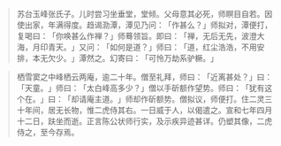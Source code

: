 
> 苏台玉峰张氏子。儿时尝习坐垂堂，堂倾。父母意其必死，师瞑目自若。因使出家，年满得度。趋谒泐潭，潭见乃问：​「作甚么？​」师拟对，潭便打，复喝曰：​「你唤甚么作禅？​」师蓦领旨。即曰：​「禅，无后无先，波澄大海，月印青天。​」又问：​「如何是道？​」师曰：​「道，红尘浩浩，不用安排，本无欠少。​」潭然之。幻寄曰：​「可怜万劫系驴橛。​」

> 栖雪窦之中峰栖云两庵，逾二十年。僧至礼拜，师曰：​「近离甚处？​」曰：​「天童。​」师曰：​「太白峰高多少？​」僧以手斫额作望势。师曰：​「犹有这个在。​」曰：​「却请庵主道。​」师却作斫额势。僧拟议，师便打。住二灵三十年间，居无长物，惟二虎侍其右。一日威于人，以偈遣之。宣和七年四月十二日，趺坐而逝。正言陈公状师行实，及示疾异迹甚详。仍塑其像，二虎侍之，至今存焉。
